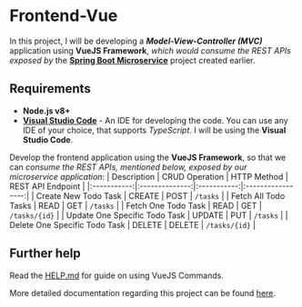 # Frontend-Vue
In this project, I will be developing a ***Model-View-Controller (MVC)*** application using **VueJS Framework**, *which would consume the REST APIs exposed by* the **[Spring Boot Microservice](https://github.com/prasbhat/microservice-springboot-h2)** project created earlier.

## Requirements
- **Node.js v8+**
- **[Visual Studio Code](https://aka.ms/win32-x64-user-stable)** - An IDE for developing the code. You can use any IDE of your choice, that supports *TypeScript*. I will be using the **Visual Studio Code**.

Develop the frontend application using the **VueJS Framework**, so that we can *consume the REST APIs, mentioned below, exposed by our microservice application*:
| Description | CRUD Operation  | HTTP Method | REST API Endpoint |
|:-----------:|:--------------:|:-----------:|:-----------------:|
| Create New Todo Task | CREATE | POST | `/tasks` |
| Fetch All Todo Tasks | READ | GET | `/tasks` |
| Fetch One Todo Task | READ | GET | `/tasks/{id}` |
| Update One Specific Todo Task | UPDATE | PUT | `/tasks` |
| Delete One Specific Todo Task | DELETE | DELETE | `/tasks/{id}` |

## Further help
Read the [HELP.md](/HELP.md) for guide on using VueJS Commands.

More detailed documentation regarding this project can be found [here](https://myzonesoft.com/post/frontend-vue/).